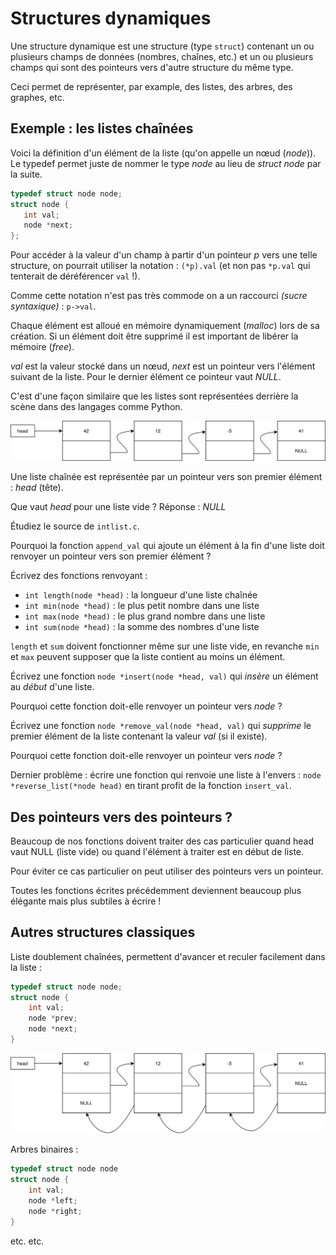# Structures dynamiques

Une structure dynamique est une structure (type `struct`)
contenant un ou plusieurs champs de données (nombres, 
chaînes, etc.) et un ou plusieurs champs qui sont des
pointeurs vers d'autre structure du même type.

Ceci permet de représenter, par example, des listes, des
arbres, des graphes, etc.

## Exemple : les listes chaînées

Voici la définition d'un élément de la liste (qu'on appelle
un nœud (_node_)). Le typedef permet juste de nommer le
type _node_ au lieu de _struct node_ par la suite.

~~~~C
typedef struct node node;
struct node {
   int val;
   node *next;
};
~~~~

Pour accéder à la valeur d'un champ à partir d'un
pointeur _p_ vers une telle structure, on pourrait
utiliser la notation : `(*p).val` (et non pas 
`*p.val` qui tenterait de déréférencer `val` !).

Comme cette notation n'est pas très commode on a un
raccourci _(sucre syntaxique)_ : `p->val`.

Chaque élément est alloué en mémoire dynamiquement 
(_malloc_) lors de sa création. Si un élément doit
être supprimé il est important de libérer la mémoire
(_free_).

_val_ est la valeur stocké dans un nœud, _next_ est un
pointeur vers l'élément suivant de la liste. Pour le
dernier élément ce pointeur vaut _NULL_.

C'est d'une façon similaire que les listes sont représentées
derrière la scène dans des langages comme Python.

![](linkedlist.drawio.png)

Une liste chaînée est représentée par un pointeur vers
son premier élément : _head_ (tête).

Que vaut _head_ pour une liste vide ? Réponse : _NULL_

Étudiez le source de `intlist.c`.

Pourquoi la fonction `append_val` qui ajoute un élément
à la fin d'une liste doit renvoyer un pointeur vers son
premier élément ? 

Écrivez des fonctions renvoyant :

- `int length(node *head)` : la longueur d'une liste chaînée
- `int min(node *head)` : le plus petit nombre dans une liste
- `int max(node *head)` : le plus grand nombre dans une liste
- `int sum(node *head)` : la somme des nombres d'une liste

`length` et `sum` doivent fonctionner même sur une liste vide,
en revanche `min` et `max` peuvent supposer que la liste
contient au moins un élément.

Écrivez une fonction `node *insert(node *head, val)` qui
_insère_ un élément au _début_ d'une liste.

Pourquoi cette fonction doit-elle renvoyer un pointeur
vers _node_ ?

Écrivez une fonction `node *remove_val(node *head, val)`
qui _supprime_ le premier élément de la liste contenant la valeur _val_
(si il existe).

Pourquoi cette fonction doit-elle renvoyer un pointeur
vers _node_ ?

Dernier problème : écrire une fonction qui renvoie une liste
à l'envers : `node *reverse_list(*node head)` en tirant profit de la fonction
`insert_val`.

## Des pointeurs vers des pointeurs ?

Beaucoup de nos fonctions doivent traiter des cas particulier
quand head vaut NULL (liste vide) ou quand l'élément à traiter
est en début de liste.

Pour éviter ce cas particulier on peut utiliser des pointeurs
vers un pointeur. 

Toutes les fonctions écrites précédemment deviennent beaucoup
plus élégante mais plus subtiles à écrire !

## Autres structures classiques 

Liste doublement chaînées, permettent d'avancer et reculer
facilement dans la liste :

~~~~C
typedef struct node node;
struct node {
    int val;
    node *prev;
    node *next;
}
~~~~

![](dbllinkedlist.drawio.png)

Arbres binaires :

~~~~C
typedef struct node node
struct node {
    int val;
    node *left;
    node *right;
}
~~~~

etc. etc.

